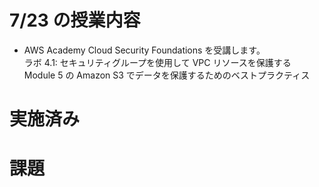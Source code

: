 # 7/23 の授業内容
- AWS Academy Cloud Security Foundations を受講します。  
  ラボ 4.1: セキュリティグループを使用して VPC リソースを保護する  
  Module 5 の Amazon S3 でデータを保護するためのベストプラクティス

# 実施済み

# 課題
